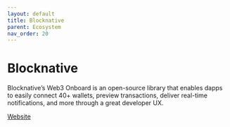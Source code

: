 ```yaml
---
layout: default
title: Blocknative
parent: Ecosystem
nav_order: 20
---
```

# Blocknative

Blocknative’s Web3 Onboard is an open-source library that enables dapps to easily connect 40+ wallets, preview transactions, deliver real-time notifications, and more through a great developer UX.

[Website](https://blocknative.com)